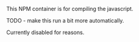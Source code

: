 This NPM container is for compiling the javascript.

TODO - make this run a bit more automatically.

Currently disabled for reasons.